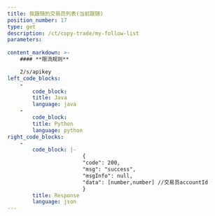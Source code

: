 ```yaml
---
title: 我跟随的交易员列表(当前跟随)
position_number: 17
type: get
description: /ct/copy-trade/my-follow-list
parameters:
    
content_markdown: >-
    #### **限流规则**

    2/s/apikey
left_code_blocks:
    -
        code_block:
        title: Java
        language: java
    -
        code_block:
        title: Python
        language: python
right_code_blocks:
    -
        code_block: |-
                        {
                        "code": 200,
                        "msg": "success",
                        "msgInfo": null,
                        "data": [number,number] //交易员accountId
                        }
        title: Response
        language: json
---
```

